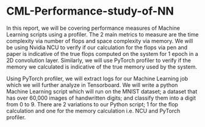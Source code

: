# CML-Performance-study-of-NN
In this report, we will be covering performance measures of Machine Learning scripts using a profiler. The 2 main metrics to measure are the time complexity via number of flops and space complexity via memory. We will be using Nvidia NCU to verify if our calculation for the flops via pen and paper is indicative of the true flops computed on the system for 1 epoch in a 2D convolution layer. Similarly, we will use PyTorch profiler to verify if the memory we calculated is indicative of the true memory used by the system. 

Using PyTorch profiler, we will extract logs for our Machine Learning job which we will further analyze in Tensorboard. We will write a python Machine Learning script which will run on the MNIST dataset; a dataset that has over 60,000 images of handwritten digits; and classify them into a digit from 0 to 9. There are 2 variations to our Python script; 1 for the flop calculation and one for the memory calculation i.e. NCU and PyTorch profiler.
